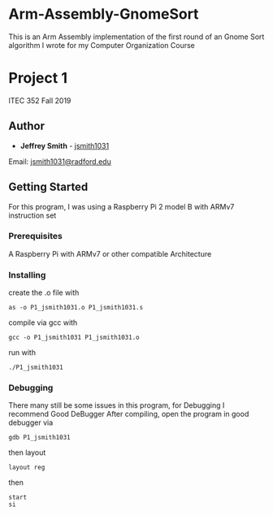 # Arm-Assembly-GnomeSort
This is an Arm Assembly implementation of the first round of an Gnome Sort algorithm I wrote for my Computer Organization Course
# Project 1
ITEC 352 Fall 2019
## Author

* **Jeffrey Smith** - [jsmith1031](https://github.com/jsmith1031)

Email: [jsmith1031@radford.edu](mailto::jsmith1031@radford.edu)

## Getting Started

For this program, I was using a Raspberry Pi 2 model B with ARMv7 instruction set

### Prerequisites

A Raspberry Pi with ARMv7 or other compatible Architecture

### Installing


create the .o file with
```
as -o P1_jsmith1031.o P1_jsmith1031.s
```
compile via gcc with
```
gcc -o P1_jsmith1031 P1_jsmith1031.o
```
run with
```
./P1_jsmith1031
```
### Debugging

There many still be some issues in this program, for Debugging I recommend Good DeBugger
After compiling, open the program in good debugger via
```
gdb P1_jsmith1031
```
then layout
  ```
  layout reg
  ```
then
  ```
  start
  si
  ```
